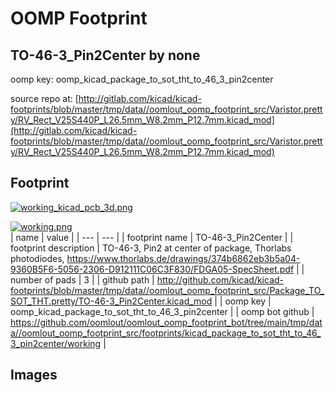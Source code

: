 # OOMP Footprint  
## TO-46-3_Pin2Center  by none  
  
oomp key: oomp_kicad_package_to_sot_tht_to_46_3_pin2center  
  
source repo at: [http://gitlab.com/kicad/kicad-footprints/blob/master/tmp/data//oomlout_oomp_footprint_src/Varistor.pretty/RV_Rect_V25S440P_L26.5mm_W8.2mm_P12.7mm.kicad_mod](http://gitlab.com/kicad/kicad-footprints/blob/master/tmp/data//oomlout_oomp_footprint_src/Varistor.pretty/RV_Rect_V25S440P_L26.5mm_W8.2mm_P12.7mm.kicad_mod)  
## Footprint  
  
[![working_kicad_pcb_3d.png](working_kicad_pcb_3d_600.png)](working_kicad_pcb_3d.png)  
  
[![working.png](working_600.png)](working.png)  
| name | value | 
| --- | --- | 
| footprint name | TO-46-3_Pin2Center | 
| footprint description | TO-46-3, Pin2 at center of package, Thorlabs photodiodes, https://www.thorlabs.de/drawings/374b6862eb3b5a04-9360B5F6-5056-2306-D912111C06C3F830/FDGA05-SpecSheet.pdf | 
| number of pads | 3 | 
| github path | http://github.com/kicad/kicad-footprints/blob/master/tmp/data//oomlout_oomp_footprint_src/Package_TO_SOT_THT.pretty/TO-46-3_Pin2Center.kicad_mod | 
| oomp key | oomp_kicad_package_to_sot_tht_to_46_3_pin2center | 
| oomp bot github | https://github.com/oomlout/oomlout_oomp_footprint_bot/tree/main/tmp/data//oomlout_oomp_footprint_src/footprints/kicad_package_to_sot_tht_to_46_3_pin2center/working | 
## Images  
